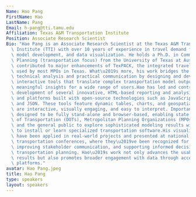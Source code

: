 ```yaml
---
Name: Hao Pang
FirstName: Hao
LastName: Pang
Email: h-pang@tti.tamu.edu
Affiliation: Texas A&M Transportation Institute
Position: Associate Research Scientist
Bio: "Hao Pang is an Associate Research Scientist at the Texas A&M Transportation\
  \ Institute (TTI) with over 10 years of experience in travel demand forecasting,\
  \ model development, and data visualization. He holds a Ph.D. in Community and Regional\
  \ Planning (transportation focus) from the University of Texas at Austin. Hao has\
  \ contributed to major enhancements of TexPACK, the integrated travel demand model\
  \ used by most MPOs in Texas. What\u2019s more, his work bridges the gap between\
  \ technical analysis and practical communication by designing and developing intuitive,\
  \ interactive tools that translate complex transportation model outputs into accessible,\
  \ meaningful insights for a wide range of users.Hao has led and contributed to the\
  \ development of several innovative, HTML-based reporting and analysis applications\
  \ and platforms built with open-source technologies such as JavaScript, Python,\
  \ and JSON. These tools feature dynamic tables, charts, and geospatial maps that\
  \ are interactive, visually engaging, and easy to interpret. Importantly, they are\
  \ designed to be fully stand-alone and browser-based, enabling state Departments\
  \ of Transportation (DOTs), Metropolitan Planning Organizations (MPOs), local planners,\
  \ and the general public to explore sophisticated modeling results without needing\
  \ to install or learn specialized transportation software.His visualization tools\
  \ have been applied in real-world projects and presented at national and international\
  \ transportation conferences, where they\u2019ve been recognized for enhancing transparency,\
  \ improving stakeholder communication, and supporting informed decision-making in\
  \ transportation planning. Hao\u2019s work not only advances the usability of modeling\
  \ results but also promotes broader engagement with data through accessible, user-friendly\
  \ platforms."
avatar: Hao Pang.jpeg
title: Hao Pang
type: speakers
layout: speakers
---
```

